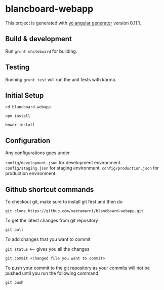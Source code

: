 # blancboard-webapp

This project is generated with [yo angular generator](https://github.com/yeoman/generator-angular)
version 0.11.1.

## Build & development

Run `grunt whiteboard` for building.


## Testing

Running `grunt test` will run the unit tests with karma.



Initial Setup
---------
`cd blancboard-webapp`

 `npm install`
 
 `bower install`

Configuration
---------
Any configurations goes under

`config/development.json` for development environment.
`config/staging.json` for staging environment.
`config/production.json` for production environment.

Github shortcut commands
----
To checkout git, make sure to install git first and then do

`git clone https://github.com/veeramarni/blancboard-webapp.git`

To get the latest changes from git repository

`git pull`

To add changes that you want to commit

`git status`  <-- gives you all the changes 

`git commit <changed file you want to commit>`

To push your commit to the git repository as your commits will not be pushed until you run the following command

`git push`


